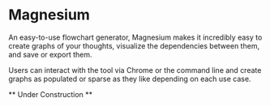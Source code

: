# Magnesium

An easy-to-use flowchart generator, Magnesium makes it incredibly easy to create graphs of your thoughts, visualize the dependencies between them, and save or export them. 

Users can interact with the tool via Chrome or the command line and create graphs as populated or sparse as they like depending on each use case.

** Under Construction ** 
